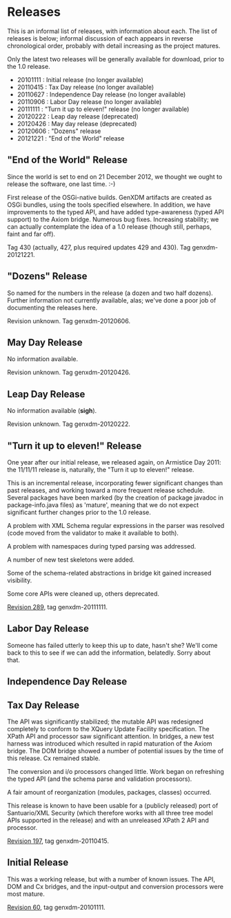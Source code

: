 # Releases #

This is an informal list of releases, with information about each.  The list
of releases is below; informal discussion of each appears in reverse
chronological order, probably with detail increasing as the project matures.

Only the latest two releases will be generally available for download, prior
to the 1.0 release.

  * 20101111 : Initial release (no longer available)
  * 20110415 : Tax Day release (no longer available)
  * 20110627 : Independence Day release (no longer available)
  * 20110906 : Labor Day release (no longer available)
  * 20111111 : "Turn it up to eleven!" release (no longer available)
  * 20120222 : Leap day release (deprecated)
  * 20120426 : May day release (deprecated)
  * 20120606 : "Dozens" release
  * 20121221 : "End of the World" release

## "End of the World" Release ##

Since the world is set to end on 21 December 2012, we thought we ought to release the software, one last time. :-)

First release of the OSGi-native builds. GenXDM artifacts are created as OSGi bundles, using the tools specified elsewhere. In addition, we have improvements to the typed API, and have added type-awareness (typed API support) to the Axiom bridge. Numerous bug fixes. Increasing stability; we can actually contemplate the idea of a 1.0 release (though still, perhaps, faint and far off).

Tag 430 (actually, 427, plus required updates 429 and 430). Tag genxdm-20121221.

## "Dozens" Release ##

So named for the numbers in the release (a dozen and two half dozens). Further information not currently available, alas; we've done a poor job of documenting the releases here.

Revision unknown. Tag genxdm-20120606.

## May Day Release ##

No information available.

Revision unknown. Tag genxdm-20120426.

## Leap Day Release ##

No information available (**sigh**).

Revision unknown. Tag genxdm-20120222.

## "Turn it up to eleven!" Release ##

One year after our initial release, we released again, on Armistice Day 2011: the 11/11/11 release is, naturally, the "Turn it up to eleven!" release.

This is an incremental release, incorporating fewer significant changes than past releases, and working toward a more frequent release schedule.  Several packages have been marked (by the creation of package javadoc in package-info.java files) as 'mature', meaning that we do not expect significant further changes prior to the 1.0 release.

A problem with XML Schema regular expressions in the parser was resolved (code moved from the validator to make it available to both).

A problem with namespaces during typed parsing was addressed.

A number of new test skeletons were added.

Some of the schema-related abstractions in bridge kit gained increased visibility.

Some core APIs were cleaned up, others deprecated.

[Revision 289](https://code.google.com/p/genxdm/source/detail?r=289), tag genxdm-20111111.

## Labor Day Release ##

Someone has failed utterly to keep this up to date, hasn't she?  We'll come back to this to see if we can add the information, belatedly.  Sorry about that.

## Independence Day Release ##

## Tax Day Release ##

The API was significantly stabilized; the mutable API was redesigned completely
to conform to the XQuery Update Facility specification.  The XPath API and processor saw
significant attention.  In bridges, a new test harness was introduced which
resulted in rapid maturation of the Axiom bridge.  The DOM bridge showed a
number of potential issues by the time of this release.  Cx remained stable.

The conversion and i/o processors changed little.  Work began on refreshing
the typed API (and the schema parse and validation processors).

A fair amount of reorganization (modules, packages, classes) occurred.

This release is known to have been usable for a (publicly released) port of
Santuario/XML Security (which therefore works with all three tree model APIs
supported in the release) and with an unreleased XPath 2 API and processor.

[Revision 197](https://code.google.com/p/genxdm/source/detail?r=197), tag genxdm-20110415.

## Initial Release ##

This was a working release, but with a number of known issues.  The API,
DOM and Cx bridges, and the input-output and conversion processors were
most mature.

[Revision 60](https://code.google.com/p/genxdm/source/detail?r=60), tag genxdm-20101111.